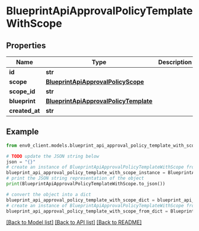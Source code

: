 # BlueprintApiApprovalPolicyTemplateWithScope


## Properties

Name | Type | Description | Notes
------------ | ------------- | ------------- | -------------
**id** | **str** |  | 
**scope** | [**BlueprintApiApprovalPolicyScope**](BlueprintApiApprovalPolicyScope.md) |  | 
**scope_id** | **str** |  | 
**blueprint** | [**BlueprintApiApprovalPolicyTemplate**](BlueprintApiApprovalPolicyTemplate.md) |  | 
**created_at** | **str** |  | 

## Example

```python
from env0_client.models.blueprint_api_approval_policy_template_with_scope import BlueprintApiApprovalPolicyTemplateWithScope

# TODO update the JSON string below
json = "{}"
# create an instance of BlueprintApiApprovalPolicyTemplateWithScope from a JSON string
blueprint_api_approval_policy_template_with_scope_instance = BlueprintApiApprovalPolicyTemplateWithScope.from_json(json)
# print the JSON string representation of the object
print(BlueprintApiApprovalPolicyTemplateWithScope.to_json())

# convert the object into a dict
blueprint_api_approval_policy_template_with_scope_dict = blueprint_api_approval_policy_template_with_scope_instance.to_dict()
# create an instance of BlueprintApiApprovalPolicyTemplateWithScope from a dict
blueprint_api_approval_policy_template_with_scope_from_dict = BlueprintApiApprovalPolicyTemplateWithScope.from_dict(blueprint_api_approval_policy_template_with_scope_dict)
```
[[Back to Model list]](../README.md#documentation-for-models) [[Back to API list]](../README.md#documentation-for-api-endpoints) [[Back to README]](../README.md)


